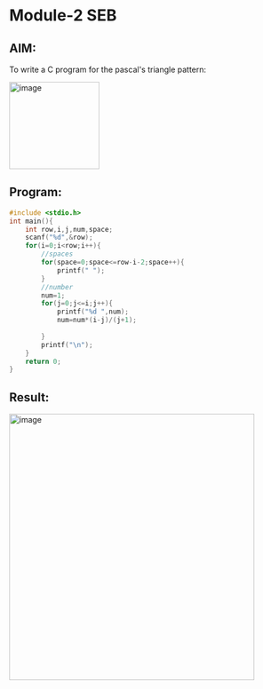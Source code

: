 #  Module-2 SEB
## AIM:
To write a C program for the pascal's triangle pattern:

<img width="162" height="157" alt="image" src="https://github.com/user-attachments/assets/0ca15556-863f-41db-9698-f98e704c5d0d" />

## Program:
```c
#include <stdio.h>
int main(){
    int row,i,j,num,space;
    scanf("%d",&row);
    for(i=0;i<row;i++){
        //spaces
        for(space=0;space<=row-i-2;space++){
            printf(" ");
        }
        //number
        num=1;
        for(j=0;j<=i;j++){
            printf("%d ",num);
            num=num*(i-j)/(j+1);
           
        }
        printf("\n");
    }
    return 0;
}
```
## Result:
<img width="441" height="480" alt="image" src="https://github.com/user-attachments/assets/e0fdeb8e-4180-4f21-9db9-21f9613d3ca9" />
